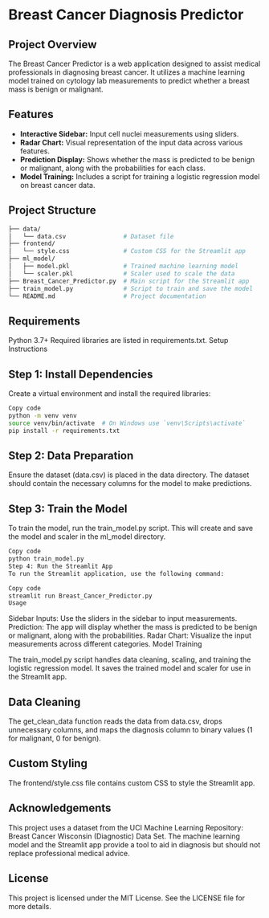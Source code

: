 # Breast Cancer Diagnosis Predictor

## Project Overview

The Breast Cancer Predictor is a web application designed to assist medical professionals in diagnosing breast cancer. It utilizes a machine learning model trained on cytology lab measurements to predict whether a breast mass is benign or malignant.

## Features

- **Interactive Sidebar:** Input cell nuclei measurements using sliders.
- **Radar Chart:** Visual representation of the input data across various features.
- **Prediction Display:** Shows whether the mass is predicted to be benign or malignant, along with the probabilities for each class.
- **Model Training:** Includes a script for training a logistic regression model on breast cancer data.

## Project Structure

```bash
├── data/
│   └── data.csv                # Dataset file
├── frontend/
│   └── style.css               # Custom CSS for the Streamlit app
├── ml_model/
│   ├── model.pkl               # Trained machine learning model
│   └── scaler.pkl              # Scaler used to scale the data
├── Breast_Cancer_Predictor.py  # Main script for the Streamlit app
├── train_model.py              # Script to train and save the model
└── README.md                   # Project documentation
```
## Requirements

Python 3.7+
Required libraries are listed in requirements.txt.
Setup Instructions

## Step 1: Install Dependencies
Create a virtual environment and install the required libraries:

```bash
Copy code
python -m venv venv
source venv/bin/activate  # On Windows use `venv\Scripts\activate`
pip install -r requirements.txt
```

## Step 2: Data Preparation
Ensure the dataset (data.csv) is placed in the data directory. The dataset should contain the necessary columns for the model to make predictions.

## Step 3: Train the Model
To train the model, run the train_model.py script. This will create and save the model and scaler in the ml_model directory.

```bash
Copy code
python train_model.py
Step 4: Run the Streamlit App
To run the Streamlit application, use the following command:
```

```bash
Copy code
streamlit run Breast_Cancer_Predictor.py
Usage
```

Sidebar Inputs: Use the sliders in the sidebar to input measurements.
Prediction: The app will display whether the mass is predicted to be benign or malignant, along with the probabilities.
Radar Chart: Visualize the input measurements across different categories.
Model Training

The train_model.py script handles data cleaning, scaling, and training the logistic regression model. It saves the trained model and scaler for use in the Streamlit app.

## Data Cleaning

The get_clean_data function reads the data from data.csv, drops unnecessary columns, and maps the diagnosis column to binary values (1 for malignant, 0 for benign).

## Custom Styling

The frontend/style.css file contains custom CSS to style the Streamlit app.

## Acknowledgements

This project uses a dataset from the UCI Machine Learning Repository: Breast Cancer Wisconsin (Diagnostic) Data Set. The machine learning model and the Streamlit app provide a tool to aid in diagnosis but should not replace professional medical advice.

## License

This project is licensed under the MIT License. See the LICENSE file for more details.
